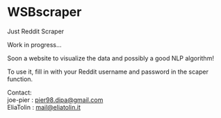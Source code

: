 # WSBscraper
Just Reddit Scraper

Work in progress...

Soon a website to visualize the data and possibly a good NLP algorithm!

To use it, fill in with your Reddit username and password in the scaper function.

Contact: </br> 
    joe-pier  :   pier98.dipa@gmail.com</br>
    EliaTolin :   mail@eliatolin.it</br>
